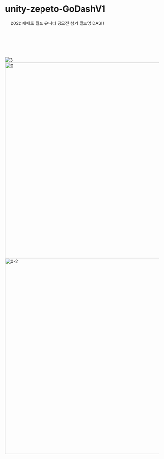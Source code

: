 # unity-zepeto-GoDashV1
 
2022 제페토 월드 유니티 공모전 참가 월드명 DASH
<br/>
<br/>
<br/>
<br/>
<br/>
<br/>
<br/>
![3](https://user-images.githubusercontent.com/97657265/181144416-8899a976-c9c5-4d7a-b6a8-845a355933cd.PNG)\
<img width="640" alt="0" src="https://user-images.githubusercontent.com/97657265/181144838-0973f4b7-0f4e-43af-bf73-fa98e1696362.png">
<br/>
<img width="640" alt="0-2" src="https://user-images.githubusercontent.com/97657265/181144848-0f6ce4f1-0a7a-4440-91a4-83b423cf5644.png">
  <br/>
  <br/>
  <br/>
  <br/>
  <br/>

  
  
